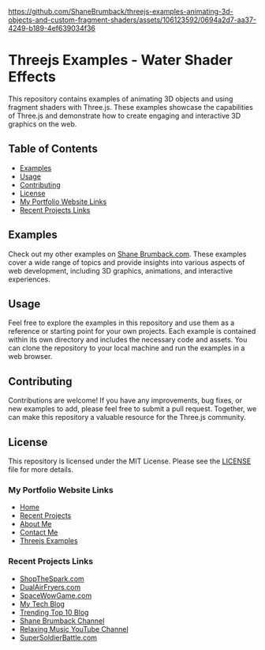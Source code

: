 


https://github.com/ShaneBrumback/threejs-examples-animating-3d-objects-and-custom-fragment-shaders/assets/106123592/0694a2d7-aa37-4249-b189-4ef639034f36

# Threejs Examples - Water Shader Effects

This repository contains examples of animating 3D objects and using fragment shaders with Three.js. These examples showcase the capabilities of Three.js and demonstrate how to create engaging and interactive 3D graphics on the web.

## Table of Contents
- [Examples](#examples)
- [Usage](#usage)
- [Contributing](#contributing)
- [License](#license)
- [My Portfolio Website Links](#my-portfolio-website-links)
- [Recent Projects Links](#recent-projects-links)

## Examples

Check out my other examples on [Shane Brumback.com](https://www.shanebrumback.com). These examples cover a wide range of topics and provide insights into various aspects of web development, including 3D graphics, animations, and interactive experiences.

## Usage

Feel free to explore the examples in this repository and use them as a reference or starting point for your own projects. Each example is contained within its own directory and includes the necessary code and assets. You can clone the repository to your local machine and run the examples in a web browser.

## Contributing

Contributions are welcome! If you have any improvements, bug fixes, or new examples to add, please feel free to submit a pull request. Together, we can make this repository a valuable resource for the Three.js community.

## License

This repository is licensed under the MIT License. Please see the [LICENSE](LICENSE) file for more details.

### My Portfolio Website Links
- [Home](https://www.shanebrumback.com)
- [Recent Projects](https://www.shanebrumback.com/shane-brumback-projects.html)
- [About Me](https://www.shanebrumback.com/shane-brumback-about-me.html)
- [Contact Me](https://www.shanebrumback.com/shane-brumback-contact-me.html)
- [Threejs Examples](https://www.shanebrumback.com/threejs-examples-how-to-animate-3d-spheres.html)

### Recent Projects Links
- [ShopTheSpark.com](https://www.shopthespark.com)
- [DualAirFryers.com](https://www.dualairfryers.com)
- [SpaceWowGame.com](https://www.spacewowgame.com)
- [My Tech Blog](https://shanebrumback.blogspot.com/)
- [Trending Top 10 Blog](https://trendingtop10sellers.blogspot.com/)
- [Shane Brumback Channel](https://www.youtube.com/channel/UC5kqNYlnPWrL46eTKjTEPHg)
- [Relaxing Music YouTube Channel](https://www.youtube.com/channel/UCZFli7epnBtP2pcdsVs3gvg)
- [SuperSoldierBattle.com](https://www.supersoldierbattle.com)

